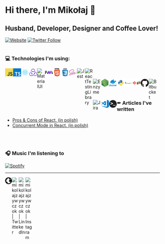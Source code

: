 <!-- TODO
  1. update twitter info everywhere
  2. add articles section NOTE done
  3. update technologies section NOTE done
  4. change http -> https
  5. organize sections
  6. do you really need that website and instagram folow buttons?
 -->

# Hi there, I'm Mikołaj 👋

## Husband, Developer, Designer and Coffee Lover!

[![Website](https://img.shields.io/website?label=mikolajzywczok.com&style=for-the-badge&url=http%3A%2F%2Fmikolajzywczok.com)](http://mikolajzywczok.com)
[![Twitter Follow](https://img.shields.io/twitter/follow/MZywczok?color=1DA1F2&logo=Twitter&style=for-the-badge)](https://twitter.com/intent/follow?original_referer=https%3A%2F%2Fgithub.com%2Fzywmik&screen_name=MZywczok)
<br />
<br />

### 💻 Technologies I'm using:

<img align="left" alt="JavaScript" width="26px" src="https://raw.githubusercontent.com/github/explore/80688e429a7d4ef2fca1e82350fe8e3517d3494d/topics/javascript/javascript.png" />
<img align="left" alt="TypeScript" width="26px" src="https://raw.githubusercontent.com/github/explore/80688e429a7d4ef2fca1e82350fe8e3517d3494d/topics/typescript/typescript.png" />
<img align="left" alt="React" width="26px" src="https://raw.githubusercontent.com/github/explore/80688e429a7d4ef2fca1e82350fe8e3517d3494d/topics/react/react.png" />
<img align="left" alt="Redux" width="26px" src="https://raw.githubusercontent.com/github/explore/80688e429a7d4ef2fca1e82350fe8e3517d3494d/topics/redux/redux.png" />
<img align="left" alt="MaterialUI" width="26px" src="https://material-ui.com/static/logo.png" />
<img align="left" alt="PWA" width="26px" src="https://raw.githubusercontent.com/github/explore/80688e429a7d4ef2fca1e82350fe8e3517d3494d/topics/pwa/pwa.png" />
<img align="left" alt="HTML5" width="26px" src="https://raw.githubusercontent.com/github/explore/80688e429a7d4ef2fca1e82350fe8e3517d3494d/topics/html/html.png" />
<img align="left" alt="CSS3" width="26px" src="https://raw.githubusercontent.com/github/explore/80688e429a7d4ef2fca1e82350fe8e3517d3494d/topics/css/css.png" />
<img align="left" alt="Sass" width="26px" src="https://raw.githubusercontent.com/github/explore/80688e429a7d4ef2fca1e82350fe8e3517d3494d/topics/sass/sass.png" />
<img align="left" alt="Jest" width="26px" src="https://d2eip9sf3oo6c2.cloudfront.net/tags/images/000/000/940/full/jestlogo.png" />
<img align="left" alt="ReactTestingLibrary" width="26px" src="https://raw.githubusercontent.com/testing-library/react-testing-library/master/other/goat.png" />
<br />
<br />
<img align="left" alt="Enzyme" width="26px" src="https://s3.amazonaws.com/media-p.slid.es/uploads/1100883/images/6804734/airbnb-seeklogo-pdf__1_.png" />
<img align="left" alt="Node.js" width="26px" src="https://raw.githubusercontent.com/github/explore/80688e429a7d4ef2fca1e82350fe8e3517d3494d/topics/nodejs/nodejs.png" />
<img align="left" alt="Docker" width="26px" src="https://raw.githubusercontent.com/github/explore/80688e429a7d4ef2fca1e82350fe8e3517d3494d/topics/docker/docker.png" />
<img align="left" alt="Python" width="26px" src="https://raw.githubusercontent.com/github/explore/80688e429a7d4ef2fca1e82350fe8e3517d3494d/topics/python/python.png" />
<img align="left" alt="MongoDB" width="26px" src="https://raw.githubusercontent.com/github/explore/80688e429a7d4ef2fca1e82350fe8e3517d3494d/topics/mongodb/mongodb.png" />
<img align="left" alt="Git" width="26px" src="https://raw.githubusercontent.com/github/explore/80688e429a7d4ef2fca1e82350fe8e3517d3494d/topics/git/git.png" />
<img align="left" alt="GitHub" width="26px" src="https://raw.githubusercontent.com/github/explore/78df643247d429f6cc873026c0622819ad797942/topics/github/github.png" />
<img align="left" alt="Bitbucket" width="26px" src="https://n7.nextpng.com/sticker-png/475/330/sticker-png-bitbucket-computer-software-github-bitbucket-server-blue-angle-rectangle-logo-thumbnail.png" />
<img align="left" alt="Jira" width="26px" src="https://cdn4.iconfinder.com/data/icons/logos-and-brands/512/184_Jira_logo_logos-512.png" />
<img align="left" alt="Visual Studio Code" width="26px" src="https://raw.githubusercontent.com/github/explore/80688e429a7d4ef2fca1e82350fe8e3517d3494d/topics/visual-studio-code/visual-studio-code.png" />
<img align="left" alt="Terminal" width="26px" src="https://raw.githubusercontent.com/github/explore/80688e429a7d4ef2fca1e82350fe8e3517d3494d/topics/terminal/terminal.png" />
<br />
<br />


### ✒ Articles I've written

- [Pros & Cons of React. (in polish)](https://geek.justjoin.it/zalety-wady-reactjs)
- [Concurrent Mode in React. (in polish)](https://geek.justjoin.it/nowosc-reactjs)
<br />
<br />

### 🎧 Music I'm listening to

[![Spotify](https://novatorem.zywmik.vercel.app/api/spotify)](https://open.spotify.com/user/1192207344)

---

[<img align="left" alt="mikolajzywczok.com" width="22px" src="https://raw.githubusercontent.com/iconic/open-iconic/master/svg/globe.svg" />][website]
[<img align="left" alt="mikolajzywczok | Twitter" width="22px" src="https://cdn.jsdelivr.net/npm/simple-icons@v3/icons/twitter.svg" />][twitter]
[<img align="left" alt="mikolajzywczok | LinkedIn" width="22px" src="https://cdn.jsdelivr.net/npm/simple-icons@v3/icons/linkedin.svg" />][linkedin]
[<img align="left" alt="mikolajzywczok | Instagram" width="22px" src="https://cdn.jsdelivr.net/npm/simple-icons@v3/icons/instagram.svg" />][instagram]
<br />
<br />


[website]: https://mikolajzywczok.com
[twitter]: https://twitter.com/MZywczok
[instagram]: https://www.instagram.com/mikolaj_zywczok/
[linkedin]: https://www.linkedin.com/in/mikolajzywczok-689a1a15a/